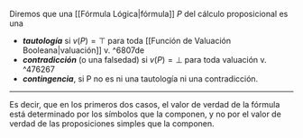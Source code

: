 Diremos que una [[Fórmula Lógica|fórmula]] $P$ del cálculo proposicional es una
- ***tautología*** si $v(P ) = ⊤$  para toda [[Función de Valuación Booleana|valuación]] v.  ^6807de
- ***contradicción*** (o una falsedad) si $v(P ) = ⊥$ para  toda valuación v. ^476267
- ***contingencia***, si P no es ni una tautología ni una contradicción.
***
Es decir, que en los primeros dos casos, el valor de verdad de la fórmula está determinado por los símbolos que la componen, y no por el valor de verdad de las proposiciones simples que la componen.